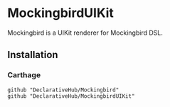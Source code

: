 #  MockingbirdUIKit

Mockingbird is a UIKit renderer for Mockingbird DSL.

## Installation

### Carthage

```
github "DeclarativeHub/Mockingbird"
github "DeclarativeHub/MockingbirdUIKit"
```
